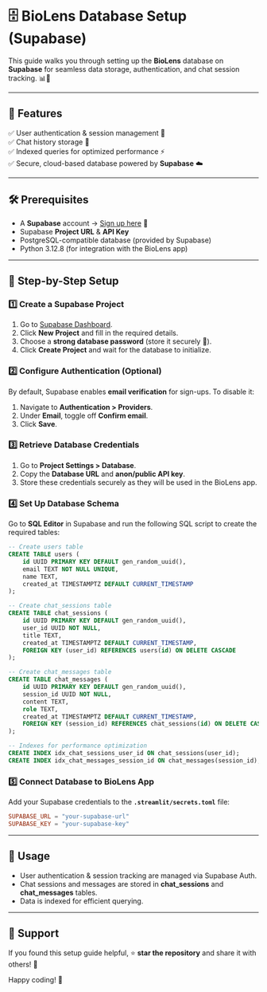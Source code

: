 # 🗄️ BioLens Database Setup (Supabase)

This guide walks you through setting up the **BioLens** database on **Supabase** for seamless data storage, authentication, and chat session tracking. 📊🚀

---

## 🌟 Features
✅ User authentication & session management 🔐  
✅ Chat history storage 📝  
✅ Indexed queries for optimized performance ⚡  
✅ Secure, cloud-based database powered by **Supabase** ☁️  

---

## 🛠️ Prerequisites
- A **Supabase** account → [Sign up here](https://supabase.com/) 🔗
- Supabase **Project URL** & **API Key**
- PostgreSQL-compatible database (provided by Supabase)
- Python 3.12.8 (for integration with the BioLens app)

---

## 🚀 Step-by-Step Setup

### 1️⃣ Create a Supabase Project
1. Go to [Supabase Dashboard](https://app.supabase.com/).
2. Click **New Project** and fill in the required details.
3. Choose a **strong database password** (store it securely 🔑).
4. Click **Create Project** and wait for the database to initialize.

### 2️⃣ Configure Authentication (Optional)
By default, Supabase enables **email verification** for sign-ups. To disable it:
1. Navigate to **Authentication > Providers**.
2. Under **Email**, toggle off **Confirm email**.
3. Click **Save**.

### 3️⃣ Retrieve Database Credentials
1. Go to **Project Settings > Database**.
2. Copy the **Database URL** and **anon/public API key**.
3. Store these credentials securely as they will be used in the BioLens app.

### 4️⃣ Set Up Database Schema

Go to **SQL Editor** in Supabase and run the following SQL script to create the required tables:

```sql
-- Create users table
CREATE TABLE users (
    id UUID PRIMARY KEY DEFAULT gen_random_uuid(),
    email TEXT NOT NULL UNIQUE,
    name TEXT,
    created_at TIMESTAMPTZ DEFAULT CURRENT_TIMESTAMP
);

-- Create chat_sessions table
CREATE TABLE chat_sessions (
    id UUID PRIMARY KEY DEFAULT gen_random_uuid(),
    user_id UUID NOT NULL,
    title TEXT,
    created_at TIMESTAMPTZ DEFAULT CURRENT_TIMESTAMP,
    FOREIGN KEY (user_id) REFERENCES users(id) ON DELETE CASCADE
);

-- Create chat_messages table
CREATE TABLE chat_messages (
    id UUID PRIMARY KEY DEFAULT gen_random_uuid(),
    session_id UUID NOT NULL,
    content TEXT,
    role TEXT,
    created_at TIMESTAMPTZ DEFAULT CURRENT_TIMESTAMP,
    FOREIGN KEY (session_id) REFERENCES chat_sessions(id) ON DELETE CASCADE
);

-- Indexes for performance optimization
CREATE INDEX idx_chat_sessions_user_id ON chat_sessions(user_id);
CREATE INDEX idx_chat_messages_session_id ON chat_messages(session_id);
```

### 5️⃣ Connect Database to BioLens App

Add your Supabase credentials to the **`.streamlit/secrets.toml`** file:

```toml
SUPABASE_URL = "your-supabase-url"
SUPABASE_KEY = "your-supabase-key"
```

---

## 🎯 Usage
- User authentication & session tracking are managed via Supabase Auth.
- Chat sessions and messages are stored in **chat_sessions** and **chat_messages** tables.
- Data is indexed for efficient querying.

---

## 🤝 Support
If you found this setup guide helpful, ⭐ **star the repository** and share it with others! 🚀

Happy coding! 💙